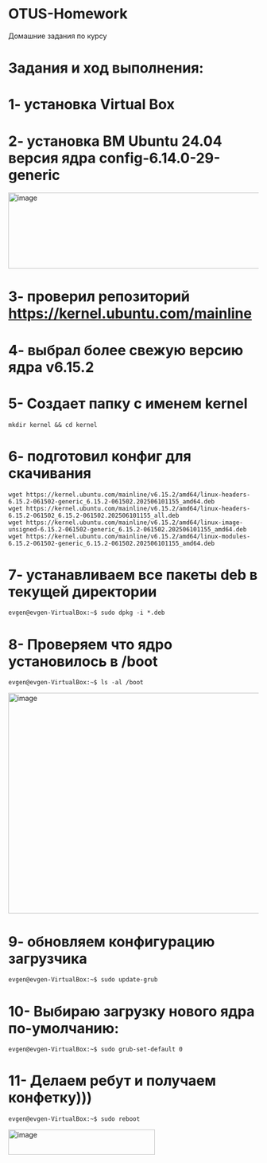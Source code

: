 # OTUS-Homework
Домашние задания по курсу

# Задания и ход выполнения:
# 1- установка Virtual Box
# 2- установка ВМ Ubuntu 24.04 версия ядра config-6.14.0-29-generic
<img width="563" height="153" alt="image" src="https://github.com/user-attachments/assets/ec02e46a-9f16-4c17-96fb-61f92ff0eaa1" />

# 3- проверил репозиторий https://kernel.ubuntu.com/mainline 
# 4- выбрал более свежую версию ядра  v6.15.2
# 5- Создает папку с именем kernel
    mkdir kernel && cd kernel
# 6- подготовил конфиг для скачивания  
    wget https://kernel.ubuntu.com/mainline/v6.15.2/amd64/linux-headers-6.15.2-061502-generic_6.15.2-061502.202506101155_amd64.deb
    wget https://kernel.ubuntu.com/mainline/v6.15.2/amd64/linux-headers-6.15.2-061502_6.15.2-061502.202506101155_all.deb
    wget https://kernel.ubuntu.com/mainline/v6.15.2/amd64/linux-image-unsigned-6.15.2-061502-generic_6.15.2-061502.202506101155_amd64.deb
    wget https://kernel.ubuntu.com/mainline/v6.15.2/amd64/linux-modules-6.15.2-061502-generic_6.15.2-061502.202506101155_amd64.deb
# 7- устанавливаем все пакеты deb в текущей директории
    evgen@evgen-VirtualBox:~$ sudo dpkg -i *.deb
# 8- Проверяем что ядро установилось в /boot
    evgen@evgen-VirtualBox:~$ ls -al /boot
<img width="974" height="443" alt="image" src="https://github.com/user-attachments/assets/3baa461f-0c68-4b7d-8880-bbdeecd7aa87" />

# 9- обновляем конфигурацию загрузчика
    evgen@evgen-VirtualBox:~$ sudo update-grub




# 10-  Выбираю загрузку нового ядра по-умолчанию:
    evgen@evgen-VirtualBox:~$ sudo grub-set-default 0

# 11- Делаем ребут и получаем конфетку)))
    evgen@evgen-VirtualBox:~$ sudo reboot
<img width="295" height="51" alt="image" src="https://github.com/user-attachments/assets/f6f3af38-311d-4426-a8dd-df889f12a980" />
